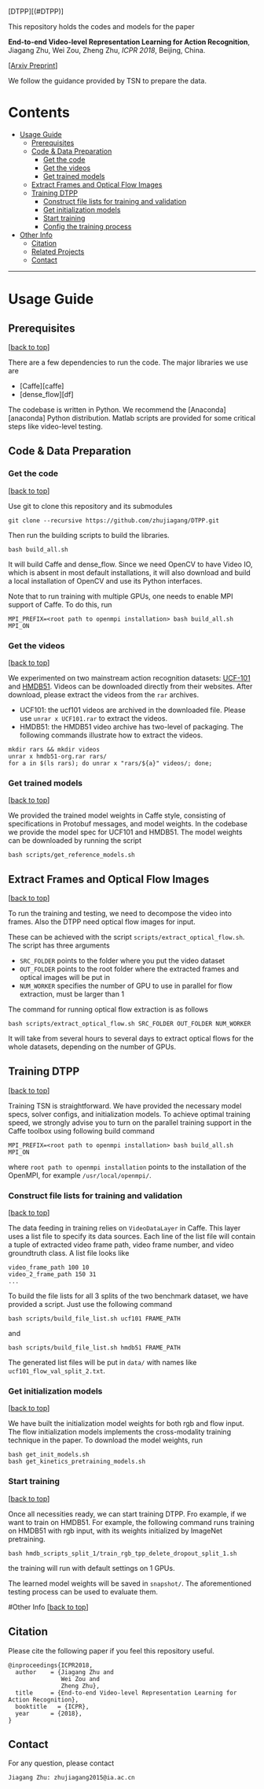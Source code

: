 [DTPP][(#DTPP)]

This repository holds the codes and models for the paper
 
> 
**End-to-end Video-level Representation Learning for Action Recognition**,
Jiagang Zhu, Wei Zou, Zheng Zhu,
*ICPR 2018*, Beijing, China.
>
[[Arxiv Preprint](https://arxiv.org/abs/1711.04161)]

We follow the guidance provided by TSN to prepare the data.

# Contents
* [Usage Guide](#usage-guide)
  * [Prerequisites](#prerequisites)
  * [Code & Data Preparation](#code--data-preparation)
    * [Get the code](#get-the-code)
    * [Get the videos](#get-the-videos)
    * [Get trained models](#get-trained-models)
  * [Extract Frames and Optical Flow Images](#extract-frames-and-optical-flow-images)
  * [Training DTPP](#training-DTPP)
    * [Construct file lists for training and validation](#construct-file-lists-for-training-and-validation)
    * [Get initialization models](#get-initialization-models)
    * [Start training](#start-training)
    * [Config the training process](#config-the-training-process)
* [Other Info](#other-info)
  * [Citation](#citation)
  * [Related Projects](#related-projects)
  * [Contact](#contact)

----
# Usage Guide

## Prerequisites
[[back to top](#DTPP)]

There are a few dependencies to run the code. The major libraries we use are

- [Caffe][caffe]
- [dense_flow][df]

The codebase is written in Python. We recommend the [Anaconda][anaconda] Python distribution. Matlab scripts are provided for some critical steps like video-level testing.

## Code & Data Preparation

### Get the code
[[back to top](#DTPP)]

Use git to clone this repository and its submodules
```
git clone --recursive https://github.com/zhujiagang/DTPP.git
```

Then run the building scripts to build the libraries.

```
bash build_all.sh
```
It will build Caffe and dense_flow. Since we need OpenCV to have Video IO, which is absent in most default installations, it will also download and build a local installation of OpenCV and use its Python interfaces.

Note that to run training with multiple GPUs, one needs to enable MPI support of Caffe. To do this, run

```
MPI_PREFIX=<root path to openmpi installation> bash build_all.sh MPI_ON
```

### Get the videos
[[back to top](#DTPP)]

We experimented on two mainstream action recognition datasets: [UCF-101][ucf101] and [HMDB51][hmdb51]. Videos can be downloaded directly from their websites.
After download, please extract the videos from the `rar` archives.
- UCF101: the ucf101 videos are archived in the downloaded file. Please use `unrar x UCF101.rar` to extract the videos.
- HMDB51: the HMDB51 video archive has two-level of packaging.
The following commands illustrate how to extract the videos.
```
mkdir rars && mkdir videos
unrar x hmdb51-org.rar rars/
for a in $(ls rars); do unrar x "rars/${a}" videos/; done;
```

### Get trained models
[[back to top](#DTPP)]

We provided the trained model weights in Caffe style, consisting of specifications in Protobuf messages, and model weights.
In the codebase we provide the model spec for UCF101 and HMDB51.
The model weights can be downloaded by running the script

```
bash scripts/get_reference_models.sh
```

## Extract Frames and Optical Flow Images
[[back to top](#DTPP)]

To run the training and testing, we need to decompose the video into frames. Also the DTPP need optical flow images for input.
 
These can be achieved with the script `scripts/extract_optical_flow.sh`. The script has three arguments
- `SRC_FOLDER` points to the folder where you put the video dataset
- `OUT_FOLDER` points to the root folder where the extracted frames and optical images will be put in
- `NUM_WORKER` specifies the number of GPU to use in parallel for flow extraction, must be larger than 1

The command for running optical flow extraction is as follows

```
bash scripts/extract_optical_flow.sh SRC_FOLDER OUT_FOLDER NUM_WORKER
```

It will take from several hours to several days to extract optical flows for the whole datasets, depending on the number of GPUs.  

## Training DTPP
[[back to top](#DTPP)]

Training TSN is straightforward. We have provided the necessary model specs, solver configs, and initialization models.
To achieve optimal training speed,
we strongly advise you to turn on the parallel training support in the Caffe toolbox using following build command
```
MPI_PREFIX=<root path to openmpi installation> bash build_all.sh MPI_ON
```

where `root path to openmpi installation` points to the installation of the OpenMPI, for example `/usr/local/openmpi/`.

### Construct file lists for training and validation
[[back to top](#DTPP)]

The data feeding in training relies on `VideoDataLayer` in Caffe.
This layer uses a list file to specify its data sources.
Each line of the list file will contain a tuple of extracted video frame path, video frame number, and video groundtruth class.
A list file looks like
```
video_frame_path 100 10
video_2_frame_path 150 31
...
```
To build the file lists for all 3 splits of the two benchmark dataset, we have provided a script.
Just use the following command
```
bash scripts/build_file_list.sh ucf101 FRAME_PATH
```
and
```
bash scripts/build_file_list.sh hmdb51 FRAME_PATH
```
The generated list files will be put in `data/` with names like `ucf101_flow_val_split_2.txt`.

### Get initialization models
[[back to top](#DTPP)]

We have built the initialization model weights for both rgb and flow input.
The flow initialization models implements the cross-modality training technique in the paper.
To download the model weights, run
```
bash get_init_models.sh
bash get_kinetics_pretraining_models.sh
```

### Start training
[[back to top](#DTPP)]

Once all necessities ready, we can start training DTPP.
Fro example, if we want to train on HMDB51.
For example, the following command runs training on HMDB51 with rgb input, with its weights initialized by ImageNet pretraining.
```
bash hmdb_scripts_split_1/train_rgb_tpp_delete_dropout_split_1.sh
```
the training will run with default settings on 1 GPUs.

The learned model weights will be saved in `snapshot/`.
The aforementioned testing process can be used to evaluate them.

 
#Other Info
[[back to top](#DTPP)]

## Citation
Please cite the following paper if you feel this repository useful.
```
@inproceedings{ICPR2018,
  author    = {Jiagang Zhu and
               Wei Zou and
               Zheng Zhu},
  title     = {End-to-end Video-level Representation Learning for Action Recognition},
  booktitle   = {ICPR},
  year      = {2018},
}
```


## Contact
For any question, please contact
```
Jiagang Zhu: zhujiagang2015@ia.ac.cn
```

[ucf101]:http://crcv.ucf.edu/data/UCF101.php
[hmdb51]:http://serre-lab.clps.brown.edu/resource/hmdb-a-large-human-motion-database/
